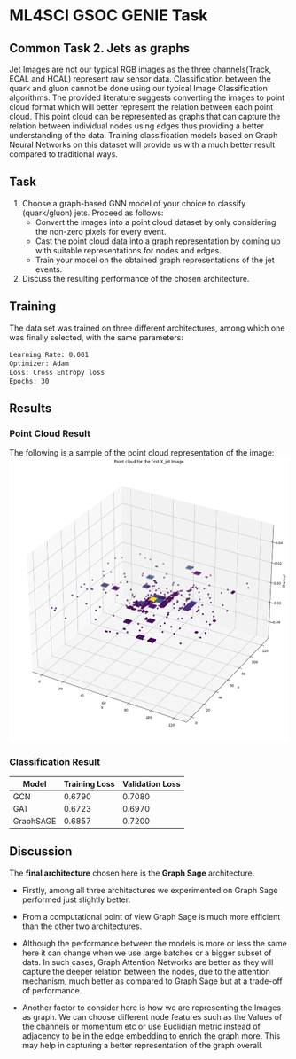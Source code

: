 # ML4SCI GSOC GENIE Task
## Common Task 2. Jets as graphs 
Jet Images are not our typical RGB images as the three channels(Track, ECAL and HCAL) represent raw sensor data. Classification between the quark and gluon cannot be done using our typical Image Classification algorithms. The provided literature suggests converting the images to point cloud format which will better represent the relation between each point cloud. This point cloud can be represented as graphs that can capture the relation between individual nodes using edges thus providing a better understanding of the data. Training classification models based on Graph Neural Networks on this dataset will provide us with a much better result compared to traditional ways.

## Task
1. Choose a graph-based GNN model of your choice to classify (quark/gluon) jets. Proceed as follows:
   - Convert the images into a point cloud dataset by only considering the non-zero pixels for every event.
   - Cast the point cloud data into a graph representation by coming up with suitable representations for nodes and edges.
   - Train your model on the obtained graph representations of the jet events.
2. Discuss the resulting performance of the chosen architecture.

## Training 
The data set was trained on three different architectures, among which one was finally selected, with the same parameters:
```
Learning Rate: 0.001
Optimizer: Adam
Loss: Cross Entropy loss
Epochs: 30
```
## Results
### Point Cloud Result
The following is a sample of the point cloud representation of the image: 
![Point Cloud Representation of Jets](images/point.png "Pint Cloud of the Jet")

### Classification Result

Model  | Training Loss | Validation Loss
------------- | ------------- | ----------
GCN  | 0.6790 | 0.7080
GAT | 0.6723 | 0.6970
GraphSAGE | 0.6857 | 0.7200

## Discussion
The **final architecture** chosen here is the **Graph Sage** architecture.

- Firstly, among all three architectures we experimented on Graph Sage performed just slightly better.

- From a computational point of view Graph Sage is much more efficient than the other two architectures.

- Although the performance between the models is more or less the same here it can change when we use large batches or a bigger subset of data. In such cases, Graph Attention Networks are better as they will capture the deeper relation between the nodes, due to the attention mechanism, much better as compared to Graph Sage but at a trade-off of performance.

- Another factor to consider here is how we are representing the Images as graph. We can choose different node features such as the Values of the channels or momentum etc or use Euclidian metric instead of adjacency to be in the edge embedding to enrich the graph more. This may help in capturing a better representation of the graph overall.
